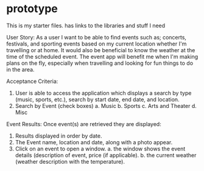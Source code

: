 # prototype
This is my starter files.  has links to the libraries and stuff I need


User Story:
As a user I want to be able to find events such as; concerts, festivals, and sporting events based on my current location whether I'm travelling or at home. It would also be beneficial to know the weather at the time of the scheduled event.
The event app will benefit me when I'm making plans on the fly, especially when travelling and looking for fun things to do in the area.

Acceptance Criteria:
1. User is able to access the application which displays a search by type (music, sports, etc.), search by start date, end date, and location.
2. Search by Event (check boxes)
    a. Music
    b. Sports
    c. Arts and Theater
    d. Misc

Event Results: Once event(s) are retrieved they are displayed:
1. Results displayed in order by date.
2. The Event name, location and date, along with a photo appear.
3. Click on an event to open a window.
    a. the window shows the event details (description of event, price (if applicable).
    b. the current weather (weather description with the temperature).



    
